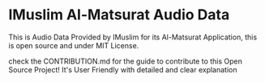 # IMuslim Al-Matsurat Audio Data

This is Audio Data Provided by IMuslim for its Al-Matsurat Application, this is open source and under MIT License.

check the CONTRIBUTION.md for the guide to contribute to this Open Source Project! It's User Friendly with detailed and clear explanation
